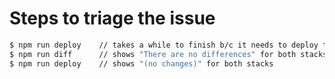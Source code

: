 # Steps to triage the issue

```bash
$ npm run deploy    // takes a while to finish b/c it needs to deploy the 2 stacks
$ npm run diff      // shows "There are no differences" for both stacks
$ npm run deploy    // shows "(no changes)" for both stacks
```
